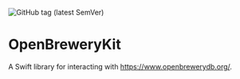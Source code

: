 ![GitHub tag (latest SemVer)](https://img.shields.io/github/v/tag/augustshultz/OpenBreweryKit?style=for-the-badge)

# OpenBreweryKit

A Swift library for interacting with https://www.openbrewerydb.org/.
